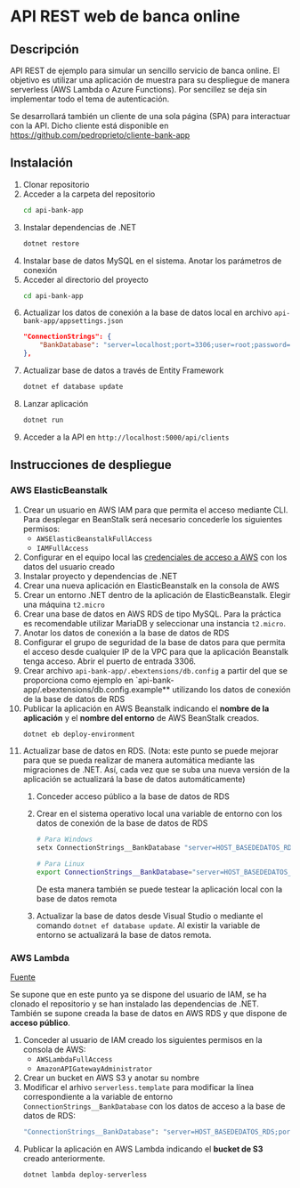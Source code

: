 # API REST web de banca online
## Descripción
API REST de ejemplo para simular un sencillo servicio de banca online. El objetivo es utilizar una aplicación de muestra para su despliegue de manera serverless (AWS Lambda o Azure Functions). Por sencillez se deja sin implementar todo el tema de autenticación.

Se desarrollará también un cliente de una sola página (SPA) para interactuar con la API. Dicho cliente está disponible en https://github.com/pedroprieto/cliente-bank-app

## Instalación
1. Clonar repositorio
2. Acceder a la carpeta del repositorio
    ```bash
    cd api-bank-app
    ```
3. Instalar dependencias de .NET
    ```bash
    dotnet restore
    ```
4. Instalar base de datos MySQL en el sistema. Anotar los parámetros de conexión
5. Acceder al directorio del proyecto
    ```bash
    cd api-bank-app
    ```
6. Actualizar los datos de conexión a la base de datos local en archivo `api-bank-app/appsettings.json`
    ```json
    "ConnectionStrings": {
        "BankDatabase": "server=localhost;port=3306;user=root;password=;database=bank"
    },
    ```
7. Actualizar base de datos a través de Entity Framework
    ```bash
    dotnet ef database update
    ```
8. Lanzar aplicación
    ```bash
    dotnet run
    ```
9. Acceder a la API en `http://localhost:5000/api/clients`

## Instrucciones de despliegue
### AWS ElasticBeanstalk
1. Crear un usuario en AWS IAM para que permita el acceso mediante CLI. Para desplegar en BeanStalk será necesario concederle los siguientes permisos:
    - `AWSElasticBeanstalkFullAccess`
    - `IAMFullAccess`
2. Configurar en el equipo local las [credenciales de acceso a AWS](https://docs.aws.amazon.com/es_es/cli/latest/userguide/cli-chap-configure.html) con los datos del usuario creado
3. Instalar proyecto y dependencias de .NET
4. Crear una nueva aplicación en ElasticBeanstalk en la consola de AWS
5. Crear un entorno .NET dentro de la aplicación de ElasticBeanstalk. Elegir una máquina `t2.micro`
6. Crear una base de datos en AWS RDS de tipo MySQL. Para la práctica es recomendable utilizar MariaDB y seleccionar una instancia `t2.micro`.
7. Anotar los datos de conexión a la base de datos de RDS
8. Configurar el grupo de seguridad de la base de datos para que permita el acceso desde cualquier IP de la VPC para que la aplicación Beanstalk tenga acceso. Abrir el puerto de entrada 3306.
9. Crear archivo `api-bank-app/.ebextensions/db.config` a partir del que se proporciona como ejemplo en `api-bank-app/.ebextensions/db.config.example** utilizando los datos de conexión de la base de datos de RDS
10. Publicar la aplicación en AWS Beanstalk indicando el **nombre de la aplicación** y el **nombre del entorno** de AWS BeanStalk creados.
    ```bash
    dotnet eb deploy-environment
    ```
11. Actualizar base de datos en RDS. (Nota: este punto se puede mejorar para que se pueda realizar de manera automática mediante las migraciones de .NET. Así, cada vez que se suba una nueva versión de la aplicación se actualizará la base de datos automáticamente)
    1. Conceder acceso público a la base de datos de RDS
    2. Crear en el sistema operativo local una variable de entorno con los datos de conexión de la base de datos de RDS

        ```bash
        # Para Windows
        setx ConnectionStrings__BankDatabase "server=HOST_BASEDEDATOS_RDS;port=PUERTO_BASEDATOS_RDS;user=USUARIO_BASEDATOS_RDS;password=PASSWORD_BASEDATOS_RDS;database=NOMBRE_BASEDATOS_RDS" /M
        
        # Para Linux
        export ConnectionStrings__BankDatabase="server=HOST_BASEDEDATOS_RDS;port=PUERTO_BASEDATOS_RDS;user=USUARIO_BASEDATOS_RDS;password=PASSWORD_BASEDATOS_RDS;database=NOMBRE_BASEDATOS_RDS"
        ```

        De esta manera también se puede testear la aplicación local con la base de datos remota
    3. Actualizar la base de datos desde Visual Studio o mediante el comando `dotnet ef database update`. Al existir la variable de entorno se actualizará la base de datos remota.

### AWS Lambda
[Fuente](https://aws.amazon.com/es/blogs/developer/net-core-3-0-on-lambda-with-aws-lambdas-custom-runtime/)

Se supone que en este punto ya se dispone del usuario de IAM, se ha clonado el repositorio y se han instalado las dependencias de .NET. También se supone creada la base de datos en AWS RDS y que dispone de **acceso público**.

1. Conceder al usuario de IAM creado los siguientes permisos en la consola de AWS:
    - `AWSLambdaFullAccess`
    - `AmazonAPIGatewayAdministrator`
2. Crear un bucket en AWS S3 y anotar su nombre
3. Modificar el arhivo `serverless.template` para modificar la línea correspondiente a la variable de entorno `ConnectionStrings__BankDatabase` con los datos de acceso a la base de datos de RDS:
    ```bash
    "ConnectionStrings__BankDatabase": "server=HOST_BASEDEDATOS_RDS;port=PUERTO_BASEDATOS_RDS;user=USUARIO_BASEDATOS_RDS;password=PASSWORD_BASEDATOS_RDS;database=NOMBRE_BASEDATOS_RDS"
    ```
4. Publicar la aplicación en AWS Lambda indicando el **bucket de S3** creado anteriormente.
    ```bash
    dotnet lambda deploy-serverless
    ```
